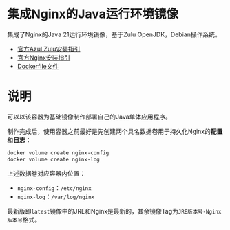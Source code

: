 # 集成Nginx的Java运行环境镜像

集成了Nginx的Java 21运行环境镜像，基于Zulu OpenJDK，Debian操作系统。

- [官方Azul Zulu安装指引](https://docs.azul.com/core/zulu-openjdk/install/debian)
- [官方Nginx安装指引](https://nginx.org/en/linux_packages.html#Debian)
- [Dockerfile文件](https://github.com/swsk33/dockerfiles-repo/blob/master/jre-21-nginx-debian/latest/Dockerfile)

# 说明

可以以该容器为基础镜像制作部署自己的Java单体应用程序。

制作完成后，使用容器之前最好是先创建两个具名数据卷用于持久化Nginx的**配置**和**日志**：

```bash
docker volume create nginx-config
docker volume create nginx-log
```

上述数据卷对应容器内位置：

- `nginx-config`：`/etc/nginx`
- `nginx-log`：`/var/log/nginx`

最新版即`latest`镜像中的JRE和Nginx是最新的，其余镜像Tag为`JRE版本号-Nginx版本号`格式。